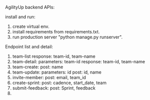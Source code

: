 AgilityUp backend APIs:

install and run:

1. create virtual env.
2. install requirements from requirements.txt.
3. run production server "python manage.py runserver".

Endpoint list and detail:

1. team-list
   response: team-id, team-name
2. team-detail:
   parameters: team-id
   response: team-id, team-name
3. team-create:
   post: name
4. team-update: 
   parameters: id
   post: id, name
5. invite-member: 
   post: email, team_id
6. create-sprint:
   post: cadence, start_date, team
7. submit-feedback:
   post: Sprint, feedback
8. 
    
